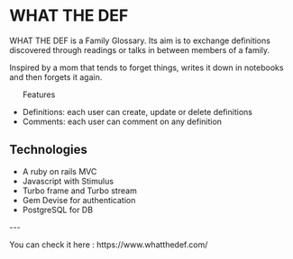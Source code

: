<h1>WHAT THE DEF</h1>
<p>WHAT THE DEF is a Family Glossary. Its aim is to exchange definitions discovered through readings or talks in between members of a family.</p>

<p>Inspired by a mom that tends to forget things, writes it down in notebooks and then forgets it again.</p>

<ul>
  <p>Features</p>
    <li>Definitions: each user can create, update or delete definitions</li>
    <li>Comments: each user can comment on any definition</li>
</ul>

<h2>Technologies</h2>
<ul>
  <li>A ruby on rails MVC</li>
  <li>Javascript with Stimulus</li>
  <li>Turbo frame and Turbo stream</li>
  <li>Gem Devise for authentication</li>
  <li>PostgreSQL for DB</li>
</ul>

<p>---</p>
<p>You can check it here : https://www.whatthedef.com/</p>


